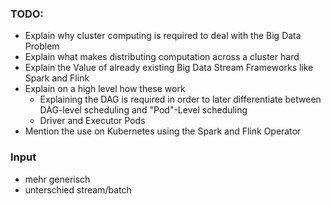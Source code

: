 ### TODO:
- Explain why cluster computing is required to deal with the Big Data Problem
- Explain what makes distributing computation across a cluster hard
- Explain the Value of already existing Big Data Stream Frameworks like Spark and Flink
- Explain on a high level how these work
    - Explaining the DAG is required in order to later differentiate between DAG-level scheduling and "Pod"-Level scheduling
    - Driver and Executor Pods
- Mention the use on Kubernetes using the Spark and Flink Operator


### Input
- mehr generisch 
- unterschied stream/batch
